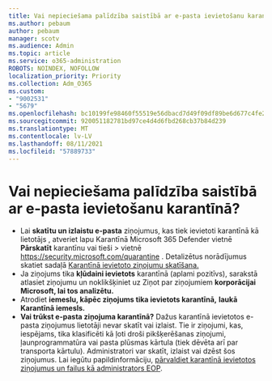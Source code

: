 ```yaml
---
title: Vai nepieciešama palīdzība saistībā ar e-pasta ievietošanu karantīnā?
ms.author: pebaum
author: pebaum
manager: scotv
ms.audience: Admin
ms.topic: article
ms.service: o365-administration
ROBOTS: NOINDEX, NOFOLLOW
localization_priority: Priority
ms.collection: Adm_O365
ms.custom:
- "9002531"
- "5679"
ms.openlocfilehash: bc10199fe98460f55519e56dbacd7d49f09df89be6d677c4fe2b6b95f529e26d
ms.sourcegitcommit: 920051182781bd97ce4d4d6fbd268cb37b84d239
ms.translationtype: MT
ms.contentlocale: lv-LV
ms.lasthandoff: 08/11/2021
ms.locfileid: "57889733"
---
```

# <a name="need-help-with-email-quarantine"></a>Vai nepieciešama palīdzība saistībā ar e-pasta ievietošanu karantīnā?

- Lai **skatītu un izlaistu e-pasta** ziņojumus, kas  tiek ievietoti karantīnā kā lietotājs , atveriet lapu Karantīnā Microsoft 365 Defender vietnē **Pārskatīt** karantīnu vai tieši \>  vietnē <https://security.microsoft.com/quarantine> . Detalizētus norādījumus skatiet sadaļā [Karantīnā ievietoto ziņojumu skatīšana.](https://docs.microsoft.com/microsoft-365/security/office-365-security/find-and-release-quarantined-messages-as-a-user#view-your-quarantined-messages)
- Ja ziņojums tika **kļūdaini ievietots** karantīnā (aplami pozitīvs), sarakstā atlasiet ziņojumu un noklikšķiniet uz Ziņot par ziņojumiem **korporācijai Microsoft, lai tos analizētu.**
- Atrodiet **iemeslu, kāpēc ziņojums tika ievietots karantīnā,** **laukā Karantīnā iemesls.**
- **Vai trūkst e-pasta ziņojuma karantīnā?** Dažus karantīnā ievietotos e-pasta ziņojumus lietotāji nevar skatīt vai izlaist. Tie ir ziņojumi, kas, iespējams, tika klasificēti kā ļoti droši pikšķerēšanas ziņojumi, ļaunprogrammatūra vai pasta plūsmas kārtula (tiek dēvēta arī par transporta kārtulu). Administratori var skatīt, izlaist vai dzēst šos ziņojumus. Lai iegūtu papildinformāciju, [pārvaldiet karantīnā ievietotos ziņojumus un failus kā administrators EOP](https://docs.microsoft.com/microsoft-365/security/office-365-security/manage-quarantined-messages-and-files).
